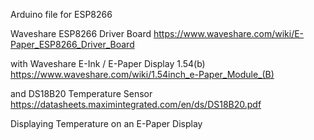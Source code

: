 Arduino file for ESP8266

Waveshare ESP8266 Driver Board 
https://www.waveshare.com/wiki/E-Paper_ESP8266_Driver_Board

with Waveshare E-Ink / E-Paper Display 1.54(b) 
https://www.waveshare.com/wiki/1.54inch_e-Paper_Module_(B)

and DS18B20 Temperature Sensor
https://datasheets.maximintegrated.com/en/ds/DS18B20.pdf


Displaying Temperature on an E-Paper Display
